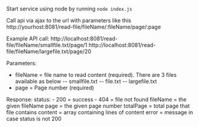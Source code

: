 Start service using node by running `node index.js`

Call api via ajax to the url with parameters like this
http://yourhost:8081/read-file/fileName/:fileName/page/:page

Example API call:
http://localhost:8081/read-file/fileName/smallfile.txt/page/1
http://localhost:8081/read-file/fileName/largefile.txt/page/20

Parameters:
- fileName = file name to read content (required). There are 3 files available as below
-- smallfile.txt
-- file.txt
-- largefile.txt
- page = Page number (required)

Response:
    status:
        - 200 = success
        - 404 = file not found
    fileName = the given fileName
    page = the given page number
    totalPage = total page that file contains
    content = array containing lines of content
    error = message in case status is not 200
